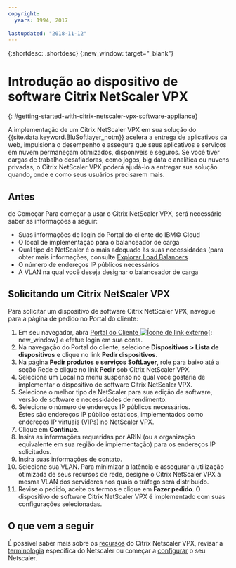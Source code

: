 ```yaml
---
copyright:
  years: 1994, 2017
  
lastupdated: "2018-11-12"
---
```


{:shortdesc: .shortdesc}
{:new_window: target="_blank"}

# Introdução ao dispositivo de software Citrix NetScaler VPX
{: #getting-started-with-citrix-netscaler-vpx-software-appliance}

A implementação de um Citrix NetScaler VPX em sua solução do {{site.data.keyword.BluSoftlayer_notm}} acelera a entrega de aplicativos da web, impulsiona o desempenho e assegura que seus aplicativos e serviços em nuvem permaneçam otimizados, disponíveis e seguros. Se você tiver cargas de trabalho desafiadoras, como jogos, big data e analítica ou nuvens privadas, o Citrix NetScaler VPX poderá ajudá-lo a entregar sua solução quando, onde e como seus usuários precisarem mais.

## Antes
de Começar
Para começar a usar o Citrix NetScaler VPX, será necessário saber as informações a seguir:

* Suas informações de login do Portal do cliente do IBM© Cloud
* O local de implementação para o balanceador de carga
* Qual tipo de NetScaler é o mais adequado às suas necessidades (para obter mais informações, consulte [Explorar Load Balancers](/docs/infrastructure/loadbalancer-service?topic=loadbalancer-service-explore)
* O número de endereços IP públicos necessários
* A VLAN na qual você deseja designar o balanceador de carga

## Solicitando um Citrix NetScaler VPX

Para solicitar um dispositivo de software Citrix NetScaler VPX, navegue para a página de pedido no Portal do cliente:

1. Em seu navegador, abra [Portal do Cliente ![Ícone de link externo](../../icons/launch-glyph.svg "Ícone de link externo")](https://control.softlayer.com/){: new_window} e efetue login em sua conta.
2. Na navegação do Portal do cliente, selecione **Dispositivos > Lista de dispositivos** e clique no link **Pedir dispositivos**. 
3. Na página **Pedir produtos e serviços SoftLayer**, role para baixo até a seção Rede e clique no link **Pedir** sob Citrix NetScaler VPX.
4. Selecione um Local no menu suspenso no qual você gostaria de implementar o dispositivo de software Citrix NetScaler VPX.  
5. Selecione o melhor tipo de NetScaler para sua edição de software, versão de software e necessidades de rendimento. 
6. Selecione o número de endereços IP públicos necessários.  
	Estes são endereços IP público estáticos, implementados como endereços IP virtuais (VIPs) no NetScaler VPX.
7. Clique em **Continue**.
8. Insira as informações requeridas por ARIN (ou a organização equivalente em sua região de implementação) para os endereços IP solicitados.
9. Insira suas informações de contato. 
10. Selecione sua VLAN. 
	Para minimizar a latência e assegurar a utilização otimizada de seus recursos de rede, designe o Citrix NetScaler VPX à mesma VLAN dos servidores nos quais o tráfego será distribuído. 
11. Revise o pedido, aceite os termos e clique em **Fazer pedido**. O dispositivo de software Citrix NetScaler VPX é implementado com suas configurações selecionadas. 

## O que vem a seguir

É possível saber mais sobre os [recursos](/docs/infrastructure/citrix-netscaler-vpx?topic=citrix-netscaler-vpx-about-citrix-netscaler-vpx) do Citrix Netscaler VPX, revisar a [terminologia](/docs/infrastructure/citrix-netscaler-vpx?topic=citrix-netscaler-vpx-citrix-netscaler-vpx-terminology) específica do Netscaler ou começar a [configurar](/docs/infrastructure/citrix-netscaler-vpx?topic=citrix-netscaler-vpx-basic-load-balancing-configuration) o seu Netscaler.
